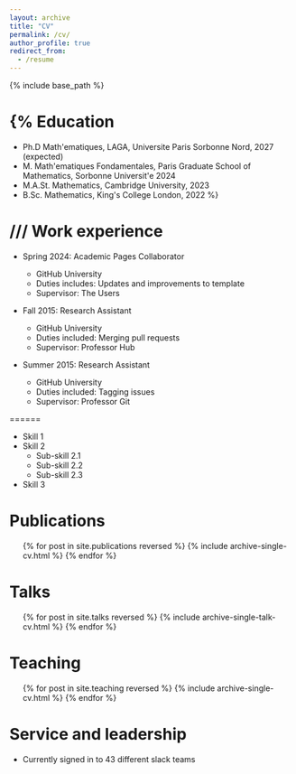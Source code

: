 ```yaml
---
layout: archive
title: "CV"
permalink: /cv/
author_profile: true
redirect_from:
  - /resume
---
```


{% include base_path %}

{% Education
======
* Ph.D Math\'ematiques, LAGA, Universite Paris Sorbonne Nord, 2027 (expected)
* M. Math\'ematiques Fondamentales, Paris Graduate School of Mathematics, Sorbonne Universit\'e 2024
* M.A.St. Mathematics, Cambridge University, 2023
* B.Sc. Mathematics, King's College London, 2022
%}

/// Work experience
======
* Spring 2024: Academic Pages Collaborator
  * GitHub University
  * Duties includes: Updates and improvements to template
  * Supervisor: The Users

* Fall 2015: Research Assistant
  * GitHub University
  * Duties included: Merging pull requests
  * Supervisor: Professor Hub

* Summer 2015: Research Assistant
  * GitHub University
  * Duties included: Tagging issues
  * Supervisor: Professor Git
  
[Skills]: #
======
* Skill 1
* Skill 2
  * Sub-skill 2.1
  * Sub-skill 2.2
  * Sub-skill 2.3
* Skill 3

Publications
======
  <ul>{% for post in site.publications reversed %}
    {% include archive-single-cv.html %}
  {% endfor %}</ul>


Talks
======
  <ul>{% for post in site.talks reversed %}
    {% include archive-single-talk-cv.html  %}
  {% endfor %}</ul>
  
Teaching
======
  <ul>{% for post in site.teaching reversed %}
    {% include archive-single-cv.html %}
  {% endfor %}</ul>
  
Service and leadership
======
* Currently signed in to 43 different slack teams
